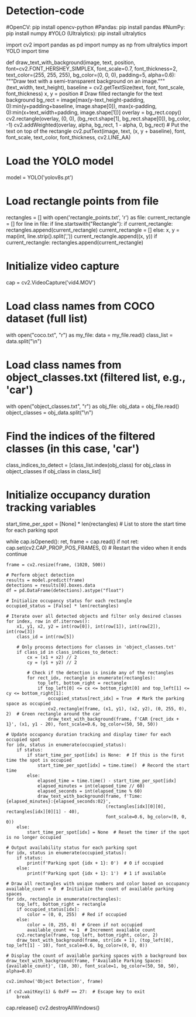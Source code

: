 # Detection-code
#OpenCV: pip install opencv-python
#Pandas: pip install pandas
#NumPy: pip install numpy
#YOLO (Ultralytics): pip install ultralytics

import cv2
import pandas as pd
import numpy as np
from ultralytics import YOLO
import time

def draw_text_with_background(image, text, position, font=cv2.FONT_HERSHEY_SIMPLEX, 
                              font_scale=0.7, font_thickness=2, text_color=(255, 255, 255), 
                              bg_color=(0, 0, 0), padding=5, alpha=0.6):
    """Draw text with a semi-transparent background on an image."""
    (text_width, text_height), baseline = cv2.getTextSize(text, font, font_scale, font_thickness)
    x, y = position
    # Draw filled rectangle for the text background
    bg_rect = image[max(y-text_height-padding, 0):min(y+padding+baseline, image.shape[0]), 
                    max(x-padding, 0):min(x+text_width+padding, image.shape[1])]
    overlay = bg_rect.copy()
    cv2.rectangle(overlay, (0, 0), (bg_rect.shape[1], bg_rect.shape[0]), bg_color, -1)
    cv2.addWeighted(overlay, alpha, bg_rect, 1 - alpha, 0, bg_rect)
    # Put the text on top of the rectangle
    cv2.putText(image, text, (x, y + baseline), font, font_scale, text_color, font_thickness, cv2.LINE_AA)

# Load the YOLO model
model = YOLO('yolov8s.pt')

# Load rectangle points from file
rectangles = []
with open('rectangle_points.txt', 'r') as file:
    current_rectangle = []
    for line in file:
        if line.startswith("Rectangle"):
            if current_rectangle:
                rectangles.append(current_rectangle)
            current_rectangle = []
        else:
            x, y = map(int, line.strip().split(','))
            current_rectangle.append((x, y))
    if current_rectangle:
        rectangles.append(current_rectangle)

# Initialize video capture
cap = cv2.VideoCapture('vid4.MOV')

# Load class names from COCO dataset (full list)
with open("coco.txt", "r") as my_file:
    data = my_file.read()
    class_list = data.split("\n")

# Load class names from object_classes.txt (filtered list, e.g., 'car')
with open("object_classes.txt", "r") as obj_file:
    obj_data = obj_file.read()
    object_classes = obj_data.split("\n")

# Find the indices of the filtered classes (in this case, 'car')
class_indices_to_detect = [class_list.index(obj_class) for obj_class in object_classes if obj_class in class_list]

# Initialize occupancy duration tracking variables
start_time_per_spot = [None] * len(rectangles)  # List to store the start time for each parking spot

while cap.isOpened():
    ret, frame = cap.read()
    if not ret:
        cap.set(cv2.CAP_PROP_POS_FRAMES, 0)  # Restart the video when it ends
        continue

    frame = cv2.resize(frame, (1020, 500))

    # Perform object detection
    results = model.predict(frame)
    detections = results[0].boxes.data
    df = pd.DataFrame(detections).astype("float")

    # Initialize occupancy status for each rectangle
    occupied_status = [False] * len(rectangles)

    # Iterate over all detected objects and filter only desired classes
    for index, row in df.iterrows():
        x1, y1, x2, y2 = int(row[0]), int(row[1]), int(row[2]), int(row[3])
        class_id = int(row[5])
        
        # Only process detections for classes in 'object_classes.txt'
        if class_id in class_indices_to_detect:
            cx = (x1 + x2) // 2
            cy = (y1 + y2) // 2

            # Check if the detection is inside any of the rectangles
            for rect_idx, rectangle in enumerate(rectangles):
                top_left, bottom_right = rectangle
                if top_left[0] <= cx <= bottom_right[0] and top_left[1] <= cy <= bottom_right[1]:
                    occupied_status[rect_idx] = True  # Mark the parking space as occupied
                    cv2.rectangle(frame, (x1, y1), (x2, y2), (0, 255, 0), 2)  # Green rectangle around the car
                    draw_text_with_background(frame, f'CAR {rect_idx + 1}', (x1, y1 - 20), font_scale=0.6, bg_color=(50, 50, 50))

    # Update occupancy duration tracking and display timer for each occupied spot
    for idx, status in enumerate(occupied_status):
        if status:
            if start_time_per_spot[idx] is None:  # If this is the first time the spot is occupied
                start_time_per_spot[idx] = time.time()  # Record the start time
            else:
                elapsed_time = time.time() - start_time_per_spot[idx]
                elapsed_minutes = int(elapsed_time // 60)
                elapsed_seconds = int(elapsed_time % 60)
                draw_text_with_background(frame, f'Time: {elapsed_minutes}:{elapsed_seconds:02}', 
                                          (rectangles[idx][0][0], rectangles[idx][0][1] - 40), 
                                          font_scale=0.6, bg_color=(0, 0, 0))
        else:
            start_time_per_spot[idx] = None  # Reset the timer if the spot is no longer occupied

    # Output availability status for each parking spot
    for idx, status in enumerate(occupied_status):
        if status:
            print(f'Parking spot {idx + 1}: 0')  # 0 if occupied
        else:
            print(f'Parking spot {idx + 1}: 1')  # 1 if available

    # Draw all rectangles with unique numbers and color based on occupancy
    available_count = 0  # Initialize the count of available parking spaces
    for idx, rectangle in enumerate(rectangles):
        top_left, bottom_right = rectangle
        if occupied_status[idx]:
            color = (0, 0, 255)  # Red if occupied
        else:
            color = (0, 255, 0)  # Green if not occupied
            available_count += 1  # Increment available count
        cv2.rectangle(frame, top_left, bottom_right, color, 2)
        draw_text_with_background(frame, str(idx + 1), (top_left[0], top_left[1] - 10), font_scale=0.6, bg_color=(0, 0, 0))

    # Display the count of available parking spaces with a background box
    draw_text_with_background(frame, f'Available Parking Spaces: {available_count}', (10, 30), font_scale=1, bg_color=(50, 50, 50), alpha=0.8)

    cv2.imshow('Object Detection', frame)

    if cv2.waitKey(1) & 0xFF == 27:  # Escape key to exit
        break

cap.release()
cv2.destroyAllWindows()
